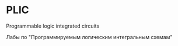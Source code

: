 # PLIC
Programmable logic integrated circuits

Лабы по "Программируемым логическим интегральным схемам"
